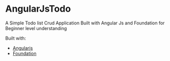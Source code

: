 # AngularJsTodo 

A Simple Todo list Crud Application Built with Angular Js and Foundation for Beginner level understanding

Built with:
* [Angularjs](https://angularjs.org/)
* [Foundation](http://foundation.zurb.com/)
